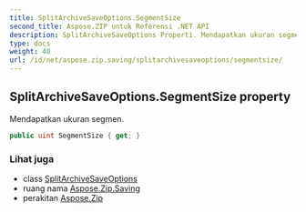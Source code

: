 ```yaml
---
title: SplitArchiveSaveOptions.SegmentSize
second_title: Aspose.ZIP untuk Referensi .NET API
description: SplitArchiveSaveOptions Properti. Mendapatkan ukuran segmen.
type: docs
weight: 40
url: /id/net/aspose.zip.saving/splitarchivesaveoptions/segmentsize/
---
```

## SplitArchiveSaveOptions.SegmentSize property

Mendapatkan ukuran segmen.

```csharp
public uint SegmentSize { get; }
```

### Lihat juga

* class [SplitArchiveSaveOptions](../)
* ruang nama [Aspose.Zip.Saving](../../splitarchivesaveoptions/)
* perakitan [Aspose.Zip](../../../)



